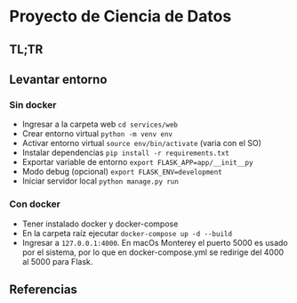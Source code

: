 # Proyecto de Ciencia de Datos

## TL;TR

## Levantar entorno

### Sin docker
- Ingresar a la carpeta web `cd services/web`
- Crear entorno virtual `python -m venv env`
- Activar entorno virtual `source env/bin/activate` (varia con el SO)
- Instalar dependencias `pip install -r requirements.txt`
- Exportar variable de entorno `export FLASK_APP=app/__init__py`
- Modo debug (opcional) `export FLASK_ENV=development`
- Iniciar servidor local `python manage.py run`

### Con docker
- Tener instalado docker y docker-compose
- En la carpeta raíz ejecutar `docker-compose up -d --build`
- Ingresar a `127.0.0.1:4000`. En macOs Monterey el puerto 5000 es usado por el sistema, por lo que en docker-compose.yml se redirige del 4000 al 5000 para Flask.

## Referencias
